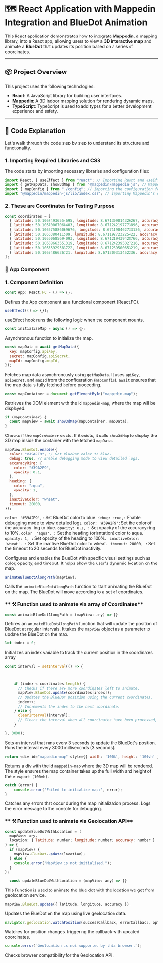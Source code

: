 # 🗺️ **React Application with Mappedin Integration and BlueDot Animation**

This React application demonstrates how to integrate **Mappedin**, a mapping library, into a React app, allowing users to view a **3D interactive map** and animate a **BlueDot** that updates its position based on a series of coordinates.

---

## 📦 **Project Overview**

This project uses the following technologies:

- **React**: A JavaScript library for building user interfaces.
- **Mappedin**: A 3D indoor mapping solution for rendering dynamic maps.
- **TypeScript**: TypeScript is used to add types for a better development experience and safety.

---

## 🧩 **Code Explanation**

Let's walk through the code step by step to understand its structure and functionality.

### 1. **Importing Required Libraries and CSS**

The code starts by importing necessary libraries and configuration files:

```javascript
import React, { useEffect } from "react"; // Importing React and useEffect hook.
import { getMapData, show3dMap } from "@mappedin/mappedin-js"; // Mappedin library for 3D map functionality.
import { mapConfig } from "./config"; // Importing the configuration for API keys and map ID.
import "@mappedin/mappedin-js/lib/index.css"; // Importing Mappedin's default CSS for styling.
```

### 2. **These are Coordinates for Testing Purpose**

```javascript
const coordinates = [
  { latitude: 50.10574936554695, longitude: 8.671309014326267, accuracy: 1 },
  { latitude: 50.10570067068403, longitude: 8.671242197773896, accuracy: 1 },
  { latitude: 50.105675886069676, longitude: 8.671190462733136, accuracy: 1 },
  { latitude: 50.1056380411509, longitude: 8.671192723225422, accuracy: 1 },
  { latitude: 50.10560685694093, longitude: 8.671219439428766, accuracy: 1 },
  { latitude: 50.10558663551319, longitude: 8.671242395027216, accuracy: 1 },
  { latitude: 50.10555929583722, longitude: 8.671269500653219, accuracy: 1 },
  { latitude: 50.1055486636721, longitude: 8.671309313452236, accuracy: 1 },
];
```

### 📱 **App Component**

### 1. **Component Definition**

```javascript
const App: React.FC = () => {};
```

Defines the App component as a functional component (React.FC).

```javascript
useEffect(() => {});
```

useEffect hook runs the following logic when the component mounts.

```javascript
const initializeMap = async () => {};
```

Asynchronous function to initialize the map.

```javascript
const mapData = await getMapData({
  key: mapConfig.apiKey,
  secret: mapConfig.apiSecret,
  mapId: mapConfig.mapId,
});
```

Fetches map data asynchronously using `getMapData`.
It uses `apiKey`, `apiSecret`, and `mapId` from the configuration (`mapConfig`).
`await` ensures that the map data is fully fetched before proceeding.

```javascript
const mapContainer = document.getElementById("mappedin-map");
```

Retrieves the DOM element with the id `mappedin-map`, where the map will be displayed.

```javascript
if (mapContainer) {
  const mapView = await show3dMap(mapContainer, mapData);
}
```

Checks if the `mapContainer` exists.
If it exists, it calls `show3dMap` to display the 3D map inside the container with the fetched `mapData`.

```javascript
mapView.BlueDot.enable({
  color: "#39A2F9", // Set BlueDot color to blue.
  debug: true, // Enable debugging mode to view detailed logs.
  accuracyRing: {
    color: "#39A2F9",
    opacity: 0.1,
  },
  heading: {
    color: "aqua",
    opacity: 1,
  },
  inactiveColor: "wheat",
  timeout: 20000,
});
```

`color: '#39A2F9',:` Set BlueDot color to blue.
`debug: true,:` Enable debugging mode to view detailed logs.
`color: '#39A2F9':`Set the color of the accuracy ring to blue.
`opacity: 0.1, :` Set opacity of the accuracy ring to 10%.
`color: 'aqua', :` Set the heading (orientation) color to aqua.
`opacity: 1, :` Set opacity of the heading to 100%.
` inactiveColor: 'wheat', :` Set the inactive BlueDot color to wheat.
` timeout: 20000, :` Set the timeout to 20 seconds for BlueDot inactivity.

Configures and enables the BlueDot with specific visual settings such as color, opacity, and timeout.
It helps show the user's dynamic location on the map.


```javascript
animateBlueDotAlongPath(mapView);
```
Calls the `animateBlueDotAlongPath` function to start animating the BlueDot on the map.
The BlueDot will move according to a set of coordinates.


### ** ⚒️ Function used to animate via array of Coordinates**

```javascript
const animateBlueDotAlongPath = (mapView: any) => {}
```
Defines an `animateBlueDotAlongPath` function that will update the position of BlueDot at regular intervals.
It takes the `mapView` object as a parameter to update the BlueDot on the map.

```javascript
let index = 0;
```
Initializes an index variable to track the current position in the coordinates array.

```javascript
const interval = setInterval(() => {



    if (index < coordinates.length) {
      // Checks if there are more coordinates left to animate.
      mapView.BlueDot.update(coordinates[index]);
      // Updates the BlueDot position using the current coordinates.
      index++;
      // Increments the index to the next coordinate.
    } else {
      clearInterval(interval);
      // Clears the interval when all coordinates have been processed, stopping the animation.
    }

}, 3000);

```
Sets an interval that runs every 3 seconds to update the BlueDot's position.
Runs the interval every 3000 milliseconds (3 seconds).

```javascript
return <div id="mappedin-map" style={{ width: '100%', height: '100vh' }} />;
```
Returns a div with the id `mappedin-map` where the 3D map will be rendered.
The style ensures the map container takes up the full width and height of the `viewport (100vh)`.

```javascript
catch (error) {
    console.error('Failed to initialize map:', error);
}
```
Catches any errors that occur during the map initialization process.
Logs the error message to the console for debugging.

### ** ⚒️ Function used to animate via Geolocation API**

```javascript
const updateBlueDotWithLocation = (
  mapView: any,
  location: { latitude: number; longitude: number; accuracy: number }
) => {
  if (mapView) {
    mapView.BlueDot.update(location);
  } else {
    console.error("MapView is not initialized.");
  }
};
```

```javascript
  const updateBlueDotWithLocation = (mapView: any) => {}
```
This Function is used to animate the blue dot with the location we get from geolocation service.

```javascript
mapView.BlueDot.update({ latitude, longitude, accuracy });
```
Updates the BlueDot on the map using live geolocation data.

```javascript
navigator.geolocation.watchPosition(successCallback, errorCallback, options);
```
Watches for position changes, triggering the callback with updated coordinates.


```javascript
console.error("Geolocation is not supported by this browser.");
```
Checks browser compatibility for the Geolocation API.